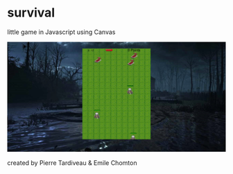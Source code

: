 # survival
little game in Javascript using Canvas

![alt text](https://github.com/miakeous/survival/blob/master/survial.PNG)

created by Pierre Tardiveau & Emile Chomton
